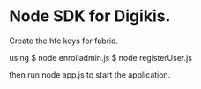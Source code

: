 # Node SDK for Digikis.

Create the hfc keys for fabric. 

using 
$ node enrolladmin.js
$ node registerUser.js

then run node app.js to start the application.
